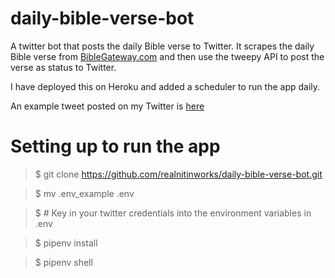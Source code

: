 # daily-bible-verse-bot
A twitter bot that posts the daily Bible verse to Twitter. It scrapes the daily Bible verse from [BibleGateway.com](https://www.biblegateway.com/)
and then use the tweepy API to post the verse as status to Twitter.

I have deployed this on Heroku and added a scheduler to run the app daily.

An example tweet posted on my Twitter is [here](https://twitter.com/nitin_cherian/status/1177425212327026688)


# Setting up to run the app

>$ git clone https://github.com/realnitinworks/daily-bible-verse-bot.git

>$ mv .env_example .env

>$ # Key in your twitter credentials into the environment variables in .env 

>$ pipenv install

>$ pipenv shell

